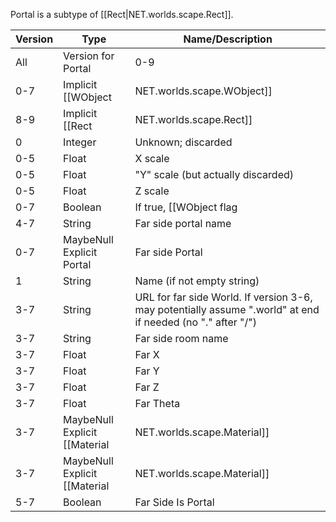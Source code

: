Portal is a subtype of [[Rect|NET.worlds.scape.Rect]].

| Version | Type | Name/Description |
| --- | --- | --- |
| All | Version for Portal | 0-9 |
| 0-7 | Implicit [[WObject|NET.worlds.scape.WObject]] | WObject |
| 8-9 | Implicit [[Rect|NET.worlds.scape.Rect]] | Rect |
| 0 | Integer | Unknown; discarded |
| 0-5 | Float | X scale |
| 0-5 | Float | "Y" scale (but actually discarded) |
| 0-5 | Float | Z scale |
| 0-7 | Boolean | If true, [[WObject flag|WObject Flags]] `1<<2` (mirrored) loaded as 1 |
| 4-7 | String | Far side portal name |
| 0-7 | MaybeNull Explicit Portal | Far side Portal |
| 1 | String | Name (if not empty string) |
| 3-7 | String | URL for far side World. If version 3-6, may potentially assume ".world" at end if needed (no "." after "/") |
| 3-7 | String | Far side room name |
| 3-7 | Float | Far X |
| 3-7 | Float | Far Y |
| 3-7 | Float | Far Z |
| 3-7 | Float | Far Theta |
| 3-7 | MaybeNull Explicit [[Material|NET.worlds.scape.Material]] | Initial Cover |
| 3-7 | MaybeNull Explicit [[Material|NET.worlds.scape.Material]] | Download Cover |
| 5-7 | Boolean | Far Side Is Portal |
 
